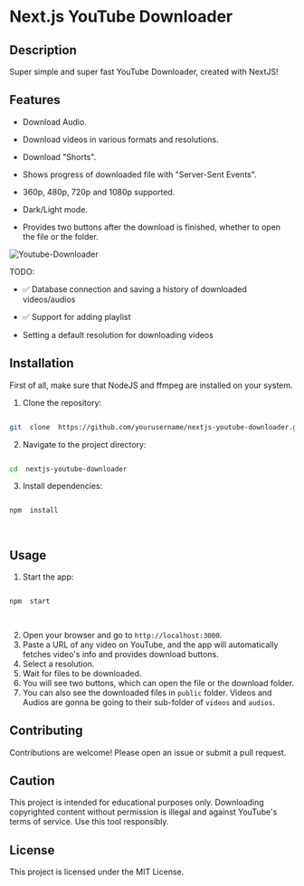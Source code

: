 # Next.js YouTube Downloader


## Description

Super simple and super fast YouTube Downloader, created with NextJS!

  
## Features

- Download Audio.

- Download videos in various formats and resolutions.

- Download "Shorts".

- Shows progress of downloaded file with "Server-Sent Events".

- 360p, 480p, 720p and 1080p supported.

- Dark/Light mode.

- Provides two buttons after the download is finished, whether to open the file or the folder.

  
![Youtube-Downloader](https://github.com/user-attachments/assets/0e626d46-8677-45e7-a076-e6d2ac8f98fb)

  

TODO:

- ✅ Database connection and saving a history of downloaded videos/audios

- ✅ Support for adding playlist

- Setting a default resolution for downloading videos

  

  

## Installation


First of all, make sure that NodeJS and ffmpeg are installed on your system.

1. Clone the repository:


```bash

git  clone  https://github.com/yourusername/nextjs-youtube-downloader.git


```

  

2. Navigate to the project directory:

  

```bash

cd  nextjs-youtube-downloader

```

  

3. Install dependencies:

  
```bash

npm  install

  
```

  

  
## Usage

1. Start the app:

  

```bash

npm  start

  
```

  

2. Open your browser and go to `http://localhost:3000`.
3. Paste a URL of any video on YouTube, and the app will automatically fetches video's info and provides download buttons.
4. Select a resolution.
5. Wait for files to be downloaded.
6. You will see two buttons, which can open the file or the download folder.
7. You can also see the downloaded files in `public` folder. Videos and Audios are gonna be going to their sub-folder of `videos` and `audios`.

  

## Contributing

Contributions are welcome! Please open an issue or submit a pull request.

  

## Caution


This project is intended for educational purposes only. Downloading copyrighted content without permission is illegal and against YouTube's terms of service. Use this tool responsibly.

  

## License

This project is licensed under the MIT License.